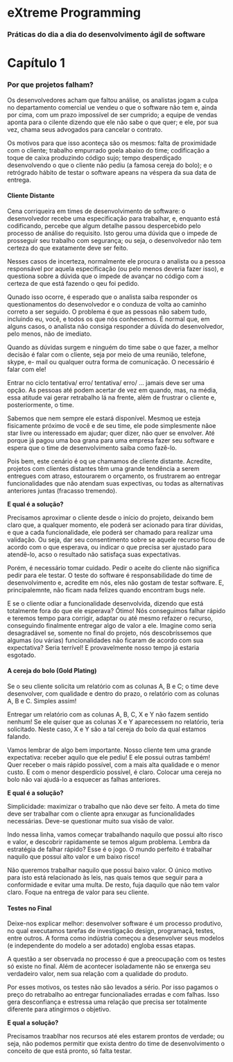 # eXtreme Programming
<h3>Práticas do dia a dia do desenvolvimento ágil de software</h3>

# Capítulo 1

<h3>Por que projetos falham?</h3>

<p>Os desenvolvedores acham que faltou análise, os analistas jogam a culpa no departamento comercial ue vendeu o que o software não tem e, ainda por cima, com um prazo impossível de ser cumprido; a equipe de vendas aponta para o cilente dizendo que ele não sabe o que quer; e ele, por sua vez, chama seus advogados para cancelar o contrato.</p>

<p>Os motivos para que isso aconteça são os mesmos: falta de proximidade com o cliente; trabalho empurrado goela abaixo do time; codificação a toque de caixa produzindo código sujo; tempo desperdiçado desenvolvendo o que o cliente não pediu (a famosa cereja do bolo); e o retrógrado hábito de testar o software apeans na véspera da sua data de entrega.</p>

<h4>Cliente Distante</h4>

<p>Cena corriqueira em times de desenvolvimento de software: o desenvolvedor recebe uma especificação para trabalhar, e, enquanto está codificando, percebe que algum detalhe passou despercebido pelo processo de análise do requisito. Isto gerou uma dúvida que o impede de prosseguir seu trabalho com segurança; ou seja, o desenvolvedor não tem certeza do que exatamente deve ser feito.</p>

<p>Nesses casos de incerteza, normalmente ele procura o analista ou a pessoa responsável por aquela especificação (ou pelo menos deveria fazer isso), e questiona sobre a dúvida que o impede de avançar no código com a certeza de que está fazendo o qeu foi pedido.</p>

<p>Qunado isso ocorre, é esperado que o analista saiba responder os questionamentos do desenvolvedor e o conduza de volta ao caminho correto a ser seguido. O problema é que as pessoas não sabem tudo, incluindo eu, você, e todos os que nós conhecemos. É normal que, em alguns casos, o analista não consiga responder a dúvida do desenvolvedor, pelo menos, não de imediato.</p>

<p>Quando as dúvidas surgem e ninguém do time sabe o que fazer, a melhor decisão é falar com o cliente, seja por meio de uma reunião, telefone, skype, e- mail ou qualquer outra forma de comunicação. O necessário é falar com ele!</p>

<p>Entrar no ciclo tentativa/ erro/ tentativa/ erro/ ... jamais deve ser uma opção. As pessoas até podem acertar de vez em quando, mas, na média, essa atitude vai gerar retrabalho lá na frente, além de frustrar o cliente e, posteriormente, o time.</p>

<p>Sabemos que nem sempre ele estará disponível. Mesmoq ue esteja fisicamente próximo de você e de seu time, ele pode simplesmente nãoe star livre ou interessado em ajudar; quer dizer, não quer se envolver. Até porque já pagou uma boa grana para uma empresa fazer seu software e espera que o time de desenvolvimento saiba como fazê-lo.</p>

<p>Pois bem, este cenário é oq ue chamamos de cliente distante. Acredite, projetos com clientes distantes têm uma grande tendência a serem entregues com atraso, estourarem o orçamento, os frustrarem ao entregar funcionalidades que não atendam suas expectivas, ou todas as alternativas anteriores juntas (fracasso tremendo).</p>

<b>E qual é a solução?</b>

<p>Precisamos aproximar o cliente desde o início do projeto, deixando bem claro que, a qualquer momento, ele poderá ser acionado para tirar dúvidas, e que a cada funcionalidade, ele poderá ser chamado para realizar uma validação. Ou seja, dar seu consentimento sobre se aquele recurso ficou de acordo com o que esperava, ou indicar o que precisa ser ajustado para atendê-lo, acso o resultado não satisfaça suas expectativas.</p>

<p>Porém, é necessário tomar cuidado. Pedir o aceite do cliente não significa pedir para ele testar. O teste do software é responsabilidade do time de desenvolvimento e, acredite em nós, eles não gostam de testar software. E, principalemnte, não ficam nada felizes quando encontram bugs nele.</p>

<p>E se o cliente odiar a funcionalidade desenvolvida, dizendo que está totalmente fora do que ele esperava? Ótimo! Nós conseguimos falhar rápido e teremos tempo para corrigir, adaptar ou até mesmo refazer o recurso, conseguindo finalmente entregar algo de valor a ele. Imagine como seria desagradável se, somente no final do projeto, nós descobríssemos que algumas (ou várias) funcionalidades não ficaram de acordo com sua expectativa? Seria terrível! E provavelmente nosso tempo já estaria esgotado.</p>

<h4>A cereja do bolo (Gold Plating)</h4>

<p>Se o seu cliente solicita um relatório com as colunas A, B e C; o time deve desenvolver, com qualidade e dentro do prazo, o relatório com as colunas A, B e C. Simples assim!</p>

<p>Entregar um relatório com as colunas A, B, C, X e Y não fazem sentido nenhum! Se ele quiser que as colunas X e Y aparecessem no relatório, teria solicitado. Neste caso, X e Y são a tal cereja do bolo da qual estamos falando.</p>

<p>Vamos lembrar de algo bem importante. Nosso cliente tem uma grande expectativa: receber aquilo que ele pediu! E ele possui outras também! Quer receber o mais rápido possível, com a mais alta qualidade e o menor custo. E com o menor desperdício possível, é claro. Colocar uma cereja no bolo não vai ajudá-lo a esquecer as falhas anteriores.</p>

<b>E qual é a solução?</b>

<p>Simplicidade: maximizar o trabalho que não deve ser feito. A meta do time deve ser trabalhar com o cliente apra enxugar as funcionalidades necessárias. Deve-se questionar muito sua visão de valor.</p>

<p>Indo nessa linha, vamos começar trabalhando naquilo que possui alto risco e valor, e descobrir rapidamente se temos algum problema. Lembra da estratégia de falhar rápido? Esse é o jogo. O mundo perfeito é trabalhar naquilo que possui alto valor e um baixo risco!</p>

<p>Não queremos trabalhar naquilo que possui baixo valor. O único motivo para isto está relacionado às leis, nas quais temos que seguir para a conformidade e evitar uma multa. De resto, fuja daquilo que não tem valor claro. Foque na entrega de valor para seu cliente.</p>

<h4>Testes no Final</h4>

<p>Deixe-nos explicar melhor: desenvolver software é um processo produtivo, no qual executamos tarefas de investigação design, programaçã, testes, entre outros. A forma como indústria começou a desenvolver seus modelos (e independente do modelo a ser adotado) engloba essas etapas.</p>

<p>A questão a ser observada no processo é que a preocupação com os testes só existe no final. Além de acontecer isoladamente não se enxerga seu verdadeiro valor, nem sua relação com a qualidade do produto.</p>

<p>Por esses motivos, os testes não são levados a sério. Por isso pagamos o preço do retrabalho ao entregar funcionaliades erradas e com falhas. Isso gera desconfiança e estressa uma relação que precisa ser totalmente diferente para atingirmos o objetivo.</p>

<b>E qual a solução?</b>

<p>Precisamos traablhar nos recursos até eles estarem prontos de verdade; ou seja, não podemos permitir que exista dentro do time de desenvolvimento o conceito de que está pronto, só falta testar.</p>
